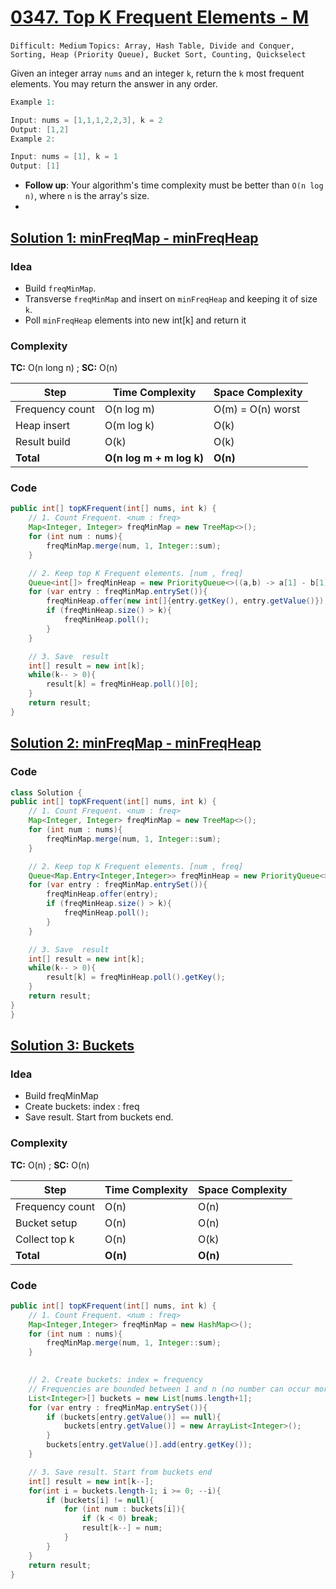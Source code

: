 
# [0347. Top K Frequent Elements - M](https://leetcode.com/problems/top-k-frequent-elements/description/)

`Difficult: Medium`
`Topics: Array, Hash Table, Divide and Conquer, Sorting, Heap (Priority Queue), Bucket Sort, Counting, Quickselect`

Given an integer array `nums` and an integer `k`, return the `k` most frequent elements. You may return the answer in any order.


 
 ```java
Example 1:

Input: nums = [1,1,1,2,2,3], k = 2
Output: [1,2]
Example 2:

Input: nums = [1], k = 1
Output: [1]
```
- **Follow up**: Your algorithm's time complexity must be better than `O(n log n)`, where `n` is the array's size.
- 
## [Solution 1: minFreqMap - minFreqHeap ](https://leetcode.com/problems/top-k-frequent-elements/submissions/1671990801/)

### Idea
- Build `freqMinMap`.
- Transverse `freqMinMap` and insert on `minFreqHeap` and keeping it of size `k`.
- Poll `minFreqHeap` elements into new int[k] and return it
  

### Complexity
**TC:** O(n long n) ; **SC:** O(n)

| Step            | Time Complexity          | Space Complexity  |
| --------------- | ------------------------ | ----------------- |
| Frequency count | O(n log m)               | O(m) = O(n) worst |
| Heap insert     | O(m log k)               | O(k)              |
| Result build    | O(k)                     | O(k)              |
| **Total**       | **O(n log m + m log k)** | **O(n)**          |


### Code
```java
public int[] topKFrequent(int[] nums, int k) {
    // 1. Count Frequent. <num : freq>
    Map<Integer, Integer> freqMinMap = new TreeMap<>();
    for (int num : nums){
        freqMinMap.merge(num, 1, Integer::sum);
    }

    // 2. Keep top K Frequent elements. [num , freq]
    Queue<int[]> freqMinHeap = new PriorityQueue<>((a,b) -> a[1] - b[1]);
    for (var entry : freqMinMap.entrySet()){
        freqMinHeap.offer(new int[]{entry.getKey(), entry.getValue()});
        if (freqMinHeap.size() > k){
            freqMinHeap.poll();
        }
    }

    // 3. Save  result
    int[] result = new int[k];
    while(k-- > 0){
        result[k] = freqMinHeap.poll()[0];
    }
    return result;        
}
```

## [Solution 2: minFreqMap - minFreqHeap ](https://leetcode.com/problems/top-k-frequent-elements/submissions/1671994857/)

### Code
```java
class Solution {
public int[] topKFrequent(int[] nums, int k) {
    // 1. Count Frequent. <num : freq>
    Map<Integer, Integer> freqMinMap = new TreeMap<>();
    for (int num : nums){
        freqMinMap.merge(num, 1, Integer::sum);
    }

    // 2. Keep top K Frequent elements. [num , freq]
    Queue<Map.Entry<Integer,Integer>> freqMinHeap = new PriorityQueue<>(Map.Entry.comparingByValue());
    for (var entry : freqMinMap.entrySet()){
        freqMinHeap.offer(entry);
        if (freqMinHeap.size() > k){
            freqMinHeap.poll();
        }
    }

    // 3. Save  result
    int[] result = new int[k];
    while(k-- > 0){
        result[k] = freqMinHeap.poll().getKey();
    }
    return result;        
}
}
```

## [Solution 3: Buckets ]( https://leetcode.com/problems/top-k-frequent-elements/submissions/1672022598/ )

### Idea
- Build freqMinMap
- Create buckets: index : freq
- Save result. Start from buckets end.

### Complexity
**TC:** O(n) ; **SC:** O(n)

| Step            | Time Complexity | Space Complexity |
| --------------- | --------------- | ---------------- |
| Frequency count | O(n)            | O(n)             |
| Bucket setup    | O(n)            | O(n)             |
| Collect top k   | O(n)            | O(k)             |
| **Total**       | **O(n)**        | **O(n)**         |


### Code
```java
public int[] topKFrequent(int[] nums, int k) {
    // 1. Count Frequent. <num : freq>
    Map<Integer,Integer> freqMinMap = new HashMap<>();
    for (int num : nums){
        freqMinMap.merge(num, 1, Integer::sum);
    }            

    
    // 2. Create buckets: index = frequency
    // Frequencies are bounded between 1 and n (no number can occur more than n times).
    List<Integer>[] buckets = new List[nums.length+1];
    for (var entry : freqMinMap.entrySet()){
        if (buckets[entry.getValue()] == null){
            buckets[entry.getValue()] = new ArrayList<Integer>();
        }
        buckets[entry.getValue()].add(entry.getKey());
    }

    // 3. Save result. Start from buckets end
    int[] result = new int[k--];
    for(int i = buckets.length-1; i >= 0; --i){
        if (buckets[i] != null){
            for (int num : buckets[i]){
                if (k < 0) break;
                result[k--] = num;
            }
        }
    }
    return result;
}
```
